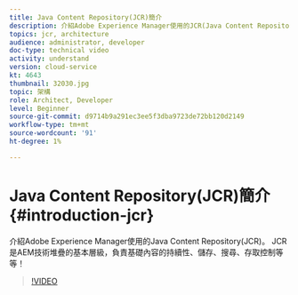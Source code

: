 ```yaml
---
title: Java Content Repository(JCR)簡介
description: 介紹Adobe Experience Manager使用的JCR(Java Content Repository)。 JCR是AEM技術堆疊的基本層級，負責基礎內容的持續性、儲存、搜尋、存取控制等等！
topics: jcr, architecture
audience: administrator, developer
doc-type: technical video
activity: understand
version: cloud-service
kt: 4643
thumbnail: 32030.jpg
topic: 架構
role: Architect, Developer
level: Beginner
source-git-commit: d9714b9a291ec3ee5f3dba9723de72bb120d2149
workflow-type: tm+mt
source-wordcount: '91'
ht-degree: 1%

---
```



# Java Content Repository(JCR)簡介 {#introduction-jcr}

介紹Adobe Experience Manager使用的Java Content Repository(JCR)。 JCR是AEM技術堆疊的基本層級，負責基礎內容的持續性、儲存、搜尋、存取控制等等！

>[!VIDEO](https://video.tv.adobe.com/v/32030/?quality=12&learn=on)
